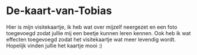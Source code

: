 # De-kaart-van-Tobias
Hier is mijn visitekaartje, ik heb wat over mijzelf neergezet en een foto toegevoegd zodat jullie mij een beetje kunnen leren kennen.
Ook heb ik wat effecten toegevoegd zodat het visitekaartje wat meer levendig wordt. 
Hopelijk vinden jullie het kaartje mooi :)
